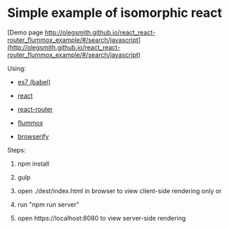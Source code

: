 # Simple example of isomorphic react

[Demo page http://olegsmith.github.io/react_react-router_flummox_example/#/search/javascript](http://olegsmith.github.io/react_react-router_flummox_example/#/search/javascript) 

Using:

* [es7 (babel)](https://babeljs.io/)

* [react](http://facebook.github.io/react/)

* [react-router](https://github.com/rackt/react-router)

* [flummox](https://github.com/acdlite/flummox)

* [browserify](http://browserify.org/)

Steps:

1. npm install

2. gulp

3. open ./dest/index.html in browser to view client-side rendering only or

4. run "npm run server"

5. open https://localhost:8080 to view server-side rendering